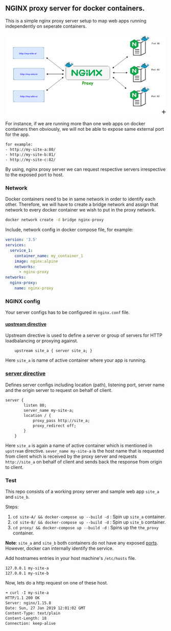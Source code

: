 ## NGINX proxy server for docker containers.

This is a simple nginx proxy server setup to map web apps running independently on seperate containers.

![Image](proxy/nginx-proxy-containers.png  "Figure: Nginx Proxy server workflow.")

For instance, if we are running more than one web apps on docker containers then obviously, we will not be able to expose same external port for the app.
``` 
for example:
- http://my-site-a:80/
- http://my-site-b:81/
- http://my-site-c:82/
```

By using, nginx proxy server we can request respective servers irrespective to the exposed port to host.

### Network

Docker containers need to be in same network in order to identify each other. Therefore, we will have to create a bridge network and assign that network to every docker container we wish to put in the proxy network.

```sh
docker network create -d bridge nginx-proxy
```

Include, network config in docker compose file, for example:

```yaml
version: '3.5'
services:
  service_1:
    container_name: my_container_1
    image: nginx:alpine
    networks:
      - nginx-proxy
networks:
  nginx-proxy:
    name: nginx-proxy
```

### NGINX config

Your server configs has to be configured in `nginx.conf` file.

#### [upstream directive](http://nginx.org/en/docs/http/ngx_http_upstream_module.html#upstream)

Upstream directive is used to define a server or group of servers for HTTP loadbalancing or proxying against.

```config
    upstream site_a { server site_a; }

```

Here `site_a` is name of active container where your app is running.

### [server directive](http://nginx.org/en/docs/http/ngx_http_upstream_module.html#server)

Defines server configs including location (path), listening port, server name and the origin server to request on behalf of client.

```config
server {
        listen 80;
        server_name my-site-a;
        location / {
            proxy_pass http://site_a;
            proxy_redirect off;
        }
    }
```

Here `site_a` is again a name of active container which is mentioned in `upstream` directive. `sever_name my-site-a` is the host name that is requested from client which is received by the proxy server and requests `http://site_a` on behalf of client and sends back the response from origin to client.


### Test

This repo consists of a working proxy server and sample web app `site_a` and `site_b`.

Steps:

1. `cd site-A/ && docker-compose up --build -d` : Spin up `site_a` container.
2. `cd site-B/ && docker-compose up --build -d` : Spin up `site_b` container.
3. `cd proxy/ && docker-compose up --build -d` : Spins up the `the_proxy` container.

**Note**: `site_a` and `site_b` both containers do not have any exposed [ports](site-A/docker-compose.yaml). However, docker can internally identify the service.

Add hostnames entries in your host machine's `/etc/hosts` file.
```
127.0.0.1 my-site-a
127.0.0.1 my-site-b
```

Now, lets do a http request on one of these host.
```
➜ curl -I my-site-a
HTTP/1.1 200 OK
Server: nginx/1.15.8
Date: Sun, 27 Jan 2019 12:01:02 GMT
Content-Type: text/plain
Content-Length: 18
Connection: keep-alive
```